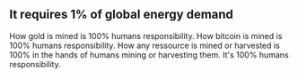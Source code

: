 ## It requires 1% of global energy demand
How gold is mined is 100% humans responsibility.
How bitcoin is mined is 100% humans responsibility.
How any ressource is mined or harvested is 100% in the hands of humans mining or harvesting them.
It's 100% humans responsibility.
